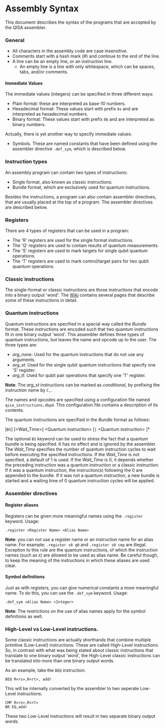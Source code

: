 # Assembly Syntax

This document describes the syntax of the programs that are accepted by
the QISA assembler.

### General

- All characters in the assembly code are case insensitive.
- Comments start with a hash mark (*#*) and continue to the end of the
  line.
- A line can be an empty line, or an instruction line.
  + An empty line is a line with only whitespace, which can be spaces,
    tabs, and/or comments.

#### Immediate Values
The immediate values (integers) can be specified in three different ways:
- Plain format: these are interpreted as base-10 numbers.
- Hexadecimal format: These values start with prefix `0x` and are
  interpreted as hexadecimal numbers.
- Binary format: These values start with prefix `0b` and are interpreted as
  binary numbers.

Actually, there is yet another way to specify immediate values:
- Symbols. These are named constants that have been defined using the
  assembler directive `.def_sym`, which is described below.


### Instruction types
An assembly program can contain two types of instructions:
- Single format, also known as classic instructions.
- Bundle format, which are exclusively used for quantum instructions.

Besides the instructions, a program can also contain assembler directives,
that are usually placed at the top of a program.
The assembler directives are described below.

### Registers
There are 4 types of registers that can be used in a program:

- The 'R' registers are used for the single format instructions.
- The 'Q' registers are used to contain results of quantum measurements.
- The 'S' registers are used to mark targets for single qubit quantum operations.
- The 'T' registers are used to mark control/target pairs for two qubit quantum operations.

### Classic instructions
The single-format or classic instructions are those instructions that
encode into a binary output 'word'.
The [Wiki](https://github.com/DiCarloLab-Delft/ElecPrj_CCLight/wiki)
contains several pages that describe some of these instructions in detail.

### Quantum instructions
Quantum instructions are specified in a special way called the _Bundle_ format.
These instructions are encoded such that two quantum instructions fit in one binary output 'word'.
This assembler defines three types of quantum instructions, but leaves the name and opcode up to the user.
The three types are:
- *arg\_none*: Used for the quantum instructions that do not use any arguments.
- *arg\_st*: Used for the single qubit quantum instructions that specify one 'S' register.
- *arg\_tt*: Used for qubit pair operations that specify one 'T' register.

**Note**: The _arg\_st_ instructions can be marked as *conditional*, by prefixing the instruction name by `C,`.


The names and opcodes are specified using a configuration file named `qisa_instructions.dbpd`.
This configuration file contains a description of its contents.

The quantum instructions are specified in the _Bundle_ format as follows:

\[`BS`\] \[\<Wait\_Time\>\] \<Quantum instruction\> \[`|` \<Quantum instruction\> \]*

The optional `BS` keyword can be used to stress the fact that a quantum bundle is being specified.
It has no effect and is ignored by the assembler.
The _Wait\_Time_ specifies the number of quantum instruction cycles to wait before executing the specified instructions.
If the _Wait\_Time_ is not specified, a default of 1 is used.
If the _Wait\_Time_ is 0, it depends whether the preceding instruction was a quantum instruction or a classic instruction.
If it was a quantum instruction, the instruction(s) following the 0 are appended to the bundle.
If it was not a quantum instruction, a new bundle is started and a waiting time of 0 quantum instruction cycles will be applied.


### Assembler directives

#### Register aliases

Registers can be given more meaningful names using the `.register` keyword.
Usage:

```
.register <Register Name> <Alias Name>
```

**Note**: you can not use a register name or an instruction name for an alias name.
For example: `.register s0 q0` and `.register s0 cmp` are illegal.
Exception to this rule are the quantum instructions, of which the instruction names (such as `X`) are allowed to be used as alias name.
Be careful though, to keep the meaning of the instructions in which these aliases are used clear.


#### Symbol definitions

Just as with registers, you can give numerical constants a more meaningful name.
To do this, you can use the `.def_sym` keyword.
Usage:

```
.def_sym <Alias Name> <Integer>
```

**Note**: The restrictions on the use of alias names apply for the symbol definitions as well.

### High-Level vs Low-Level instructions.

Some classic instructions are actually shorthands that combine multiple primitive (Low-Level) instructions.
These are called High-Level instructions.
So, in contrast with what was being stated about classic instructions that translate to one binary output 'word', the High-Level classic instructions can be translated into more than one binary output words.

As an example, take the `BEQ` instruction:

```
BEQ R<rs>,R<rt>, addr
```

This will be internally converted by the assembler to two seperate Low-Level instructions:

```
CMP R<rs>,R<rt>
BR EQ,addr
```

These two Low-Level instructions will result in two separate binary output words.
